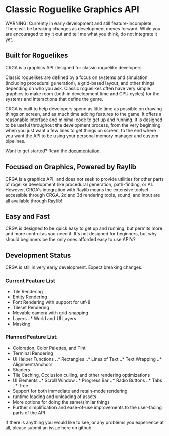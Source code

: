 # Classic Roguelike Graphics API

WARNING: Currently in early development and still feature-incomplete. There will be breaking changes as development moves forward. While you are encouraged to try it out and tell me what you think, do not integrate it yet.

## Built for Roguelikes
CRGA is a graphics API designed for classic roguelike developers.

Classic roguelikes are defined by a focus on systems and simulation (including procedural generation), a grid-based layout, and other things depending on who you ask. Classic roguelikes often have very simple graphics to make room (both in development time and CPU cycles) for the systems and interactions that define the genre.

CRGA is built to help developers spend as little time as possible on drawing things on screen, and as much time adding features to the game. It offers a reasonable interface and minimal code to get up and running. It is designed to be useful throughout the development process, from the very beginning when you just want a few lines to get things on screen, to the end where you want the API to be using your personal memory manager and custom pipelines.

Want to get started? Read the [documentation](https://crga.readthedocs.io/).

## Focused on Graphics, Powered by Raylib
CRGA is a graphics API, and does not seek to provide utilities for other parts of rogelike development like procedural generation, path-finding, or AI. However, CRGA's integration with Raylib means the extensive toolset accessible through CRGA. 2d and 3d rendering tools, sound, and input are all available through Raylib!

## Easy and Fast
CRGA is designed to be quick easy to get up and running, but permits more and more control as you need it. It's not designed for beginners, but why should beginners be the only ones afforded easy to use API's?

## Development Status

CRGA is still in very early development. Expect breaking changes.

### Current Feature List
* Tile Rendering
* Entity Rendering
* Font Rendering with support for utf-8
* Tileset Rendering
* Movable camera with grid-snapping
* Layers
..* World and UI Layers
* Masking

### Planned Feature List
* Coloration, Color Palettes, and Tint
* Terminal Rendering
* UI Helper Functions
..* Rectangles
..* Lines of Text
..* Text Wrapping
..* Alignment/Anchors
* Shaders
* Tile Caching, Occlusion culling, and other rendering optimizations
* UI Elements
..* Scroll Window
..* Progress Bar
..* Radio Buttons
..* Tabs
..* Tree
* Support for both immediate and retain-mode rendering
* runtime loading and unloading of assets
* More options for doing the same/similar things
* Further simplification and ease-of-use improvements to the user-facing parts of the API

If there is anything you would like to see, or any problems you experience at all, please submit an issue here on github.
